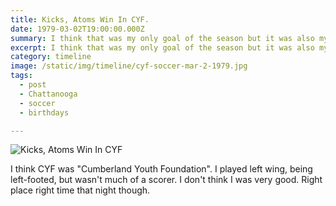 ```yaml
---
title: Kicks, Atoms Win In CYF.
date: 1979-03-02T19:00:00.000Z
summary: I think that was my only goal of the season but it was also my birthday.
excerpt: I think that was my only goal of the season but it was also my birthday.
category: timeline
image: /static/img/timeline/cyf-soccer-mar-2-1979.jpg
tags:
  - post 
  - Chattanooga
  - soccer
  - birthdays

---
```


![Kicks, Atoms Win In CYF](/static/img/timeline/cyf-soccer-mar-2-1979.jpg "Kicks, Atoms Win In CYF")

I think CYF was "Cumberland Youth Foundation". I played left wing, being left-footed, but wasn't much of a scorer. I don't think I was very good. Right place right time that night though.